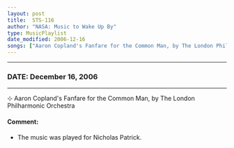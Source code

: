 ```yaml
---
layout: post
title:  STS-116
author: "NASA: Music to Wake Up By"
type: MusicPlaylist
date_modified: 2006-12-16
songs: ["Aaron Copland's Fanfare for the Common Man, by The London Philharmonic Orchestra"]
---
```


----
### DATE: December 16, 2006
----
⊹ Aaron Copland's Fanfare for the Common Man, by The London Philharmonic Orchestra

#### Comment:
* The music was played for Nicholas Patrick.



<br/>
<center>
	<a target="_blank"
	   href="https://twitter.com/intent/tweet?hashtags=Space,NASA,Playlist,NASAWakeupCalls,SpaceProgram&text={{ page.author}}, '{{ page.songs.first }}' {{ page.title }}, {{ page.date | date: '%B %d, %Y' }}. {{ site.url }}{{ page.url }}&via=nasawakeupcalls"><i class="fab fa-twitter" alt="Tweet this page" style="font-size: 1.3em;"></i></a>
	&nbsp; 	<i class="fas fa-user-astronaut" style="font-size: 1.5em;"></i> &nbsp;
    <a type="amzn" search="'Aaron Copland's Fanfare for the Common Man, by The London Philharmonic Orchestra'" category="popular music">
    <i class="fab fa-amazon" style="font-size: 1.3em;"></i></a>
</center>
